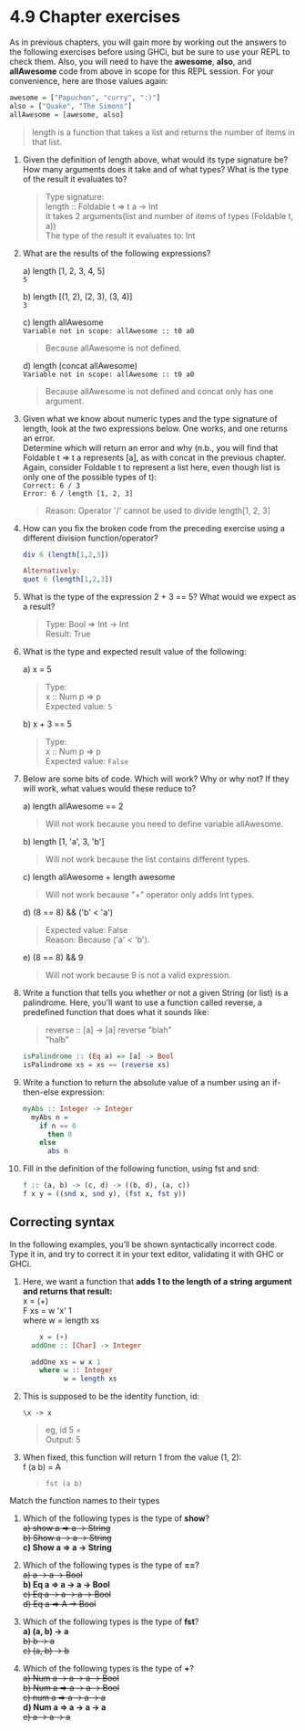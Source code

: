 # 4.9 Chapter exercises
 As in previous chapters, you will gain more by working out the answers to the following exercises before using GHCi, but be sure to use your REPL to check them. Also, you will need to have the **awesome**, **also**, and **allAwesome** code from above in scope for this REPL session. For your convenience, here are those values again:


```hs
awesome = ["Papuchon", "curry", ":)"]   
also = ["Quake", "The Simons"]   
allAwesome = [awesome, also]
```

> length is a function that takes a list and returns the number of items in that list.


1. Given the definition of length above, what would its type
signature be? How many arguments does it take and of
what types? What is the type of the result it evaluates to?
    >  Type signature:  
    length :: Foldable t => t a -> Int  
    > It takes 2 arguments(list and number of items of types (Foldable t, a))  
    > The type of the result it evaluates to: Int

2. What are the results of the following expressions?  

    a) length [1, 2, 3, 4, 5]  
    `5`

    b) length [(1, 2), (2, 3), (3, 4)]  
    `3`  

    c) length allAwesome  
    `Variable not in scope: allAwesome :: t0 a0`
    > Because allAwesome is not defined.

    d) length (concat allAwesome)  
    `Variable not in scope: allAwesome :: t0 a0`
    > Because allAwesome is not defined and concat only has one argument.

 3. Given what we know about numeric types and the type signature of length, look at the two expressions below. One works, and one returns an error.  
 Determine which will return an error and why (n.b., you will find that Foldable t => t a represents [a], as with concat in the previous chapter. Again, consider Foldable t to represent a list here, even though list is only one of the possible types of t):  
    `Correct: 6 / 3`  
    `Error: 6 / length [1, 2, 3]`
    > Reason: Operator '/' cannot be used to divide length[1, 2, 3]

4. How can you fix the broken code from the preceding
exercise using a different division function/operator?  
    ```hs 
    div 6 (length[1,2,3])

    Alternatively: 
    quot 6 (length[1,2,3])
    ```

5. What is the type of the expression 2 + 3 == 5? What would
we expect as a result?
    > Type: Bool => Int -> Int  
    > Result: True  


6. What is the type and expected result value of the following:  

    a) x = 5  
    > Type:  
    x :: Num p => p  
    Expected value: `5`

    b) x + 3 == 5  
    > Type:  
      x :: Num p => p  
    Expected value: `False`  

7. Below are some bits of code. Which will work? Why or why not? If they will work, what values would these
reduce to?

      a) length allAwesome == 2
    > Will not work because you need to define variable allAwesome.

      b) length [1, 'a', 3, 'b']  
    > Will not work because the list contains different types.  

      c) length allAwesome + length awesome
    > Will not work because "+" operator only adds Int types.

      d) (8 == 8) && ('b' < 'a')
    > Expected value: False  
    > Reason: Because ('a' < 'b').

      e) (8 == 8) && 9
    > Will not work because 9 is not a valid expression.


8. Write a function that tells you whether or not a given String (or list) is a palindrome. Here, you’ll want to use a function called reverse, a predefined function that does what it sounds like:

    > reverse :: [a] -> [a]
    reverse "blah"   
    "halb"

    ```hs
    isPalindrome :: (Eq a) => [a] -> Bool  
    isPalindrome xs = xs == (reverse xs)
    ```


9. Write a function to return the absolute value of a number using an if-then-else expression:  

    ```hs
    myAbs :: Integer -> Integer  
      myAbs n =
        if n == 0
          then 0
        else
          abs n
    ```

10. Fill in the definition of the following function, using fst and snd:
    ```hs 
    f :: (a, b) -> (c, d) -> ((b, d), (a, c))  
    f x y = ((snd x, snd y), (fst x, fst y))
    ```

## Correcting syntax
In the following examples, you’ll be shown syntactically incorrect code. Type it in, and try to correct it in your text editor, validating it with GHC or GHCi.

1. Here, we want a function that **adds 1 to the length of a
string argument and returns that result:**  
    x = (+)  
    F xs = w 'x' 1  
    where w = length xs
      
    ``` hs
        x = (+)    
      addOne :: [Char] -> Integer  

      addOne xs = w x 1
        where w :: Integer
              w = length xs 
    ```

2. This is supposed to be the identity function, id:  
    ``` 
    \x -> x
    ```
    > eg, id 5 =  
    > Output: 5

3. When fixed, this function will return 1 from the value (1,
2):  
f (a b) = A  
    > `fst (a b)`


Match the function names to their types

1. Which of the following types is the type of **show**?  
~~a) show a => a -> String~~  
~~b) Show a -> a -> String~~   
**c) Show a => a -> String**

2. Which of the following types is the type of **==**?  
~~a) a -> a -> Bool~~  
**b) Eq a => a -> a -> Bool**  
~~c) Eq a -> a -> a -> Bool~~  
~~d) Eq a => A -> Bool~~

3. Which of the following types is the type of **fst**?  
**a) (a, b) -> a**  
~~b) b -> a~~  
~~c) (a, b) -> b~~  

4. Which of the following types is the type of **+**?  
~~a) Num a -> a -> a -> Bool~~  
~~b) Num a => a -> a -> Bool~~  
~~c) num a => a -> a -> a~~  
**d) Num a => a -> a -> a**  
~~e) a -> a -> a~~  
